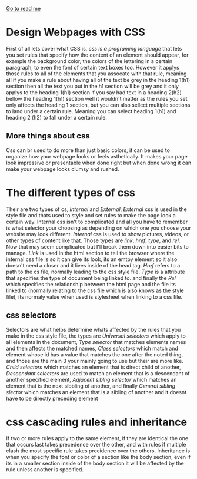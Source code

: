 [Go to read me](/README.md)

# Design Webpages with CSS

First of all lets cover what CSS is, *css is a programing language* that lets you set rules that specify how the content of an element should appear, for example the background color, the colors of the lettering in a certain paragraph, to even the font of certain text boxes too. However it applys those rules to all of the elements that you assocate with that rule, meaning all if you make a rule about having all of the text be grey in the heading 1(h1) section then all the text you put in the h1 section will be grey and it only applys to the heading 1(h1) section if you say had text in a heading 2(h2) bellow the heading 1(h1) section well it wouldn't matter as the rules you set only affects the heading 1 section, but you can also sellect multiple sections to land under a certain rule. Meaning you can select heading 1(h1) and heading 2 (h2) to fall under a certain rule.

## More things about css

Css can br used to do more than just basic colors, it can be used to organize how your webpage looks or feels asthetically. It makes your page look impressive or presentable when done right but when done wrong it can make your webpage looks clumsy and rushed.

# The different types of css

Their are two types of cs, *Internal* and *External*, *External* css is used in the style file and thats used to style and set rules to make the page look a certain way. Internal css isn't to complicated and all you have to remember is what selector your choosing as depending on which one you choose your website may look different. *Internal* css is used to show pictures, videos, or other types of content like that. Those types are *link*, *href*, *type*, and *rel*. Now that may seem complicated but I'll break them down into easier bits to manage. *Link* is used in the html section to tell the browser where the internal css file is so it can give its look, its an emtpy element so it also doesn't need a closer and it lives inside of the head tag. *Href* refers to a path to the cs file, normally leading to the css style file. *Type* is a attribute that specifies the type of document being linked to. and finally the *Rel* which specifies the relationship between the html page and the file its linked to (normally relating to the css file which is also knows as the style file), its normaly value when used is stylesheet when linking to a css file.

## css selectors

Selectors are what helps determine whats affected by the rules that you make in the css style file, the types are *Universal selectors* which apply to all elements in the document, *Type selector* that matches elements names and then affects the matched names, *Class selectors* which match and element whose id has a value that matches the one after the noted thing, and those are the main 3 your mainly going to use but their are more like. *Child selectors* which matches an element that is direct child of another, *Descendant selectors* are used to match an element that is a descendant of another specified element, *Adjacent siblng selector* which matches an element that is the next sibbling of another, and finally *General sibling slector* which matches an element that is a sibling of another and it doesnt have to be directly preceding element

# css cascading rules and inheritance

If two or more rules apply to the same element, if they are identical the one that occurs last takes precedence over the other, and with rules if multiple clash the most specific rule takes precidence over the others. Inheritance is when you specify the font or color of a section like the body section, even if its in a smaller section inside of the body section it will be affected by the rule unless another is specified.
